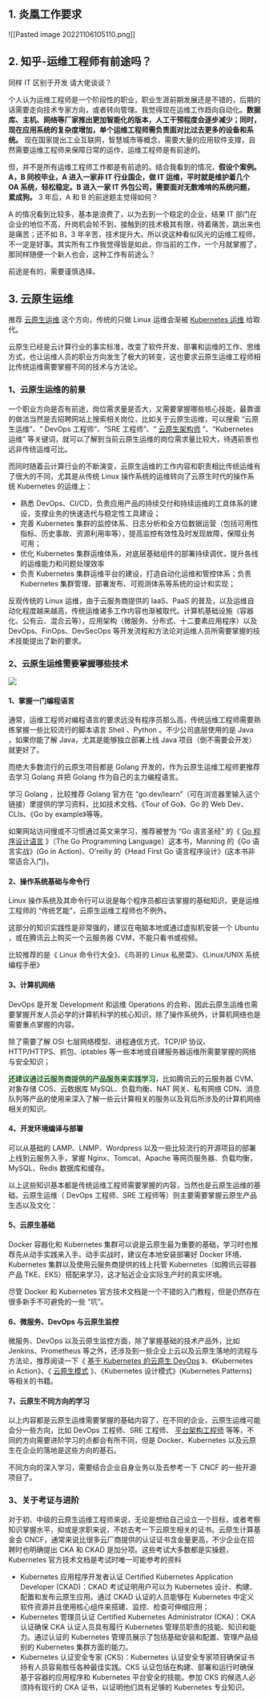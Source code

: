 ## 1. 炎凰工作要求

![[Pasted image 20221106105110.png]]

## 2. 知乎-运维工程师有前途吗？

同样 IT 区别于开发 请大佬谈谈？

个人认为运维工程师是一个阶段性的职业，职业生涯前期发展还是不错的，后期的话需要走向技术专家方向，或者转向管理。我觉得现在运维工作趋向自动化。**数据库、主机、网络等厂家推出更加智能化的版本，人工干预程度会逐步减少；同时，现在应用系统的复杂度增加，单个运维工程师需负责面对比过去更多的设备和系统。** 现在国家提出工业互联网，智慧城市等概念，需要大量的应用软件支撑，自然需要运维工程师来保障日常的运作，运维工程师是有前途的。

但，并不是所有运维工程师工作都是有前途的。结合我看到的情况，**假设个案例。A，B 同校毕业，A 进入一家非 IT 行业国企，做 IT 运维，平时就是维护着几个 OA 系统，轻松稳定。B 进入一家 IT 外包公司，需要面对无数难啃的系统问题，累成狗。** 3 年后，A 和 B 的前途题主觉得如何？

A 的情况看到比较多，基本是浪费了，以为去到一个稳定的企业，结果 IT 部门在企业的地位不高，升岗机会轮不到，接触到的技术极其有限，待着痛苦，跳出来也是痛苦；还不如 B，3 年辛苦，技术提升大。所以说这种看似风光的运维工程师，不一定是好事。其实所有工作我觉得皆是如此，你当前的工作，一个月就掌握了，那同样随便一个新人也会，这种工作有前途么？

前途是有的，需要谨慎选择。

## 3. 云原生运维

推荐 [云原生运维](https://www.zhihu.com/search?q=云原生运维&search_source=Entity&hybrid_search_source=Entity&hybrid_search_extra={"sourceType":"answer","sourceId":2357795502}) 这个方向，传统的只做 Linux 运维会渐被 [Kubernetes 运维](https://www.zhihu.com/search?q=Kubernetes运维&search_source=Entity&hybrid_search_source=Entity&hybrid_search_extra={"sourceType":"answer","sourceId":2357795502}) 给取代。

云原生已经是云计算行业的事实标准，改变了软件开发、部署和运维的工作、思维方式，也让运维人员的职业方向发生了极大的转变，这也要求云原生运维工程师相比传统运维需要掌握不同的技术与方法论。

### 1、云原生运维的前景

一个职业方向是否有前途，岗位需求量是否大，又需要掌握哪些核心技能，最靠谱的做法当然是去招聘网站上搜索相关岗位，比如关于云原生运维，可以搜索 “云原生运维”、“ DevOps 工程师”、“SRE 工程师”、“ [云原生架构师](https://www.zhihu.com/search?q=云原生架构师&search_source=Entity&hybrid_search_source=Entity&hybrid_search_extra={"sourceType":"answer","sourceId":2357795502}) ”、“Kubernetes 运维” 等关键词，就可以了解到当前云原生运维的岗位需求量比较大，待遇前景也远非传统运维可比。

而同时随着云计算行业的不断演变，云原生运维的工作内容和职责相比传统运维有了很大的不同，尤其是从传统 Linux 操作系统的运维转向了云原生时代的操作系统 Kubernetes 的运维上：

- 熟悉 DevOps、CI/CD，负责应用产品的持续交付和持续运维的工具体系的建设，支撑业务的快速迭代与稳定性工具建设；
- 完善 Kubernetes 集群的监控体系、日志分析和全方位数据运营（包括可用性指标、历史事故、资源利用率等），提高监控有效性及时发现故障，保障业务可用；
- 优化 Kubernetes 集群运维体系，对底层基础组件的部署持续调优，提升各线的运维能力和问题处理效率
- 负责 Kubernetes 集群运维平台的建设，打造自动化运维和管控体系；负责 Kubernetes 集群管理、部署发布、可观测体系等系统的设计和实现；

反观传统的 Linux 运维，由于云服务商提供的 IaaS、PaaS 的普及，以及运维自动化程度越来越高，传统运维诸多工作内容也渐被取代。计算机基础设施（容器化、公有云、混合云等），应用架构（微服务、分布式、十二要素应用程序）以及 DevOps、FinOps、DevSecOps 等开发流程和方法论对运维人员所需要掌握的技术技能提出了新的要求。

### 2、云原生运维需要掌握哪些技术

![](https://pica.zhimg.com/v2-927e3169c52b46b7068f3682e32984b6_r.jpg?source=1940ef5c)

#### 1、掌握一门编程语言

通常，运维工程师对编程语言的要求远没有程序员那么高，传统运维工程师需要熟练掌握一些比较流行的脚本语言 Shell 、Python 。不少公司底层使用的是 Java ，如果你能了解 Java，尤其是能够独立部署上线 Java 项目（倒不需要会开发）就更好了。

而绝大多数流行的云原生项目都是 Golang 开发的，作为云原生运维工程师更推荐去学习 Golang 并把 Golang 作为自己的主力编程语言。

学习 Golang ，比较推荐 Golang 官方在 “go.dev/learn”（可在浏览器里输入这个链接）里提供的学习资料，比如技术文档、《Tour of Go》、Go 的 Web Dev、CLIs、《Go by example》等等。

如果网站访问慢或不习惯通过英文来学习，推荐被誉为 “Go 语言圣经” 的《 [Go 程序设计语言](https://www.zhihu.com/search?q=Go程序设计语言&search_source=Entity&hybrid_search_source=Entity&hybrid_search_extra={"sourceType":"answer","sourceId":2357795502}) 》（The Go Programming Language）这本书，Manning 的《Go 语言实战》(Go in Action)、O'reilly 的《Head First Go 语言程序设计》(这本书非常适合入门)。

#### 2、操作系统基础与命令行

Linux 操作系统及其命令行可以说是每个程序员都应该掌握的基础知识，更是运维工程师的 “传统艺能”，云原生运维工程师也不例外。

这部分的知识实践性是非常强的，建议在电脑本地或通过虚拟机安装一个 Ubuntu ，或在腾讯云上购买一个云服务器 CVM，不能只看书或视频。

比较推荐的是《 Linux 命令行大全》、《鸟哥的 Linux 私房菜》、《Linux/UNIX 系统编程手册》

#### 3、计算机网络

DevOps 是开发 Development 和运维 Operations 的合称，因此云原生运维也需要掌握开发人员必学的计算机科学的核心知识，除了操作系统外，计算机网络也是需要重点掌握的内容。

除了需要了解 OSI 七层网络模型、进程通信方式、TCP/IP 协议、HTTP/HTTPS、抓包、iptables 等一些本地或自建服务器运维所需要掌握的网络与安全知识；

<mark style="background: #BBFABBA6;">还建议通过云服务商提供的产品服务来实践学习</mark>，比如腾讯云的云服务器 CVM、对象存储 COS、云数据库 MySQL、负载均衡、NAT 网关、私有网络 CDN、消息队列等产品的使用来深入了解一些云计算相关的服务以及背后所涉及的计算机网络相关的知识。

#### 4、开发环境编译与部署

可以从基础的 LAMP、LNMP、Wordpress 以及一些比较流行的开源项目的部署上线到云服务入手，掌握 Nginx、Tomcat、Apache 等网页服务器、负载均衡，MySQL、Redis 数据库和缓存。

以上这些知识基本都是传统运维工程师需要掌握的内容，当然也是云原生运维的基础，云原生运维（ DevOps 工程师、SRE 工程师等）则主要需要掌握云原生产品生态以及文化：

#### 5、云原生基础

Docker 容器化和 Kubernetes 集群可以说是云原生最为重要的基础，学习时也推荐先从动手实践来入手。动手实战时，建议在本地安装部署好 Docker 环境、Kubernetes 集群以及使用云服务商提供的线上托管 Kubernetes（如腾讯云容器产品 TKE、EKS）搭配来学习，这才贴近企业实际生产时的真实环境。

尽管 Docker 和 Kubernetes 官方技术文档是一个不错的入门教程，但是仍然存在很多新手不可避免的一些 “坑”。

#### 6、微服务、DevOps 与云原生监控

微服务、DevOps 以及云原生监控方面，除了掌握基础的技术产品外，比如 Jenkins、Prometheus 等之外，还涉及到一些企业上云以及云原生落地的流程与方法论，推荐阅读一下《 [基于 Kubernetes 的云原生 DevOps](https://www.zhihu.com/search?q=基于Kubernetes的云原生DevOps&search_source=Entity&hybrid_search_source=Entity&hybrid_search_extra={"sourceType":"answer","sourceId":2357795502}) 》、《Kubernetes in Action》、《 [云原生模式](https://www.zhihu.com/search?q=云原生模式&search_source=Entity&hybrid_search_source=Entity&hybrid_search_extra={"sourceType":"answer","sourceId":2357795502}) 》、《Kubernetes 设计模式》(Kubernetes Patterns) 等相关的书籍。

#### 7、云原生不同方向的学习

以上内容都是云原生运维需要掌握的基础内容了，在不同的企业，云原生运维可能会分一些方向，比如 DevOps 工程师、SRE 工程师、 [平台架构工程师](https://www.zhihu.com/search?q=平台架构工程师&search_source=Entity&hybrid_search_source=Entity&hybrid_search_extra={"sourceType":"answer","sourceId":2357795502}) 等等，不同的方向需要进阶学习的点都会有所不同，但是 Docker、Kubernetes 以及云原生在企业的落地是这些方向的基石。

不同方向的深入学习，需要结合企业自身业务以及去参考一下 CNCF 的一些开源项目了。

### 3、关于考证与进阶

对于初、中级的云原生运维工程师来说，无论是想给自己设立一个目标，或者考察知识掌握水平，抑或是求职来说，不妨去考一下云原生相关的证书。云原生计算基金会 CNCF，通常来说比很多云厂商提供的认证证书含金量更高，不少企业在招聘时也明确提出 CKA 和 CKAD 是加分项。这些考试大多数都是实操题，Kubernetes 官方技术文档是考试时唯一可能参考的资料

- Kubernetes 应用程序开发者认证 Certified Kubernetes Application Developer (CKAD)：CKAD 考试证明用户可以为 Kubernetes 设计、构建、配置和发布云原生应用。通过 CKAD 认证的人员能够在 Kubernetes 中定义软件资源并且使用核心组件来搭建、监控、检查可伸缩应用；
- Kubernetes 管理员认证 Certified Kubernetes Administrator (CKA)：CKA 认证确保 CKA 认证人员具有履行 Kubernetes 管理员职责的技能、知识和能力。通过认证的 Kubernetes 管理员展示了包括基础安装和配置、管理产品级别的 Kubernetes 集群方面的能力。
- Kubernetes 认证安全专家 (CKS)：Kubernetes 认证安全专家项目确保证书持有人员容易胜任各种最佳实践。CKS 认证包括在构建、部署和运行时确保基于容器的应用程序和 Kubernetes 平台安全的技能。参加 CKS 的候选人必须持有现行的 CKA 证书，以证明他们具有足够的 Kubernetes 专业知识。
